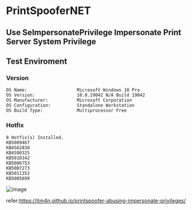 # PrintSpooferNET
## Use SeImpersonatePrivilege Impersonate Print Server System Privilege
## Test Enviroment
### Version
```
OS Name:                   Microsoft Windows 10 Pro
OS Version:                10.0.19042 N/A Build 19042
OS Manufacturer:           Microsoft Corporation
OS Configuration:          Standalone Workstation
OS Build Type:             Multiprocessor Free
```
### Hotfix
```
8 Hotfix(s) Installed.
KB5009467
KB4562830
KB4580325
KB5010342
KB5006753
KB5007273
KB5011352
KB5005699
```
![image](https://user-images.githubusercontent.com/81568292/154411154-2b91c718-b79a-48b0-a688-8b90481a5f3a.png)

refer:https://itm4n.github.io/printspoofer-abusing-impersonate-privileges/
